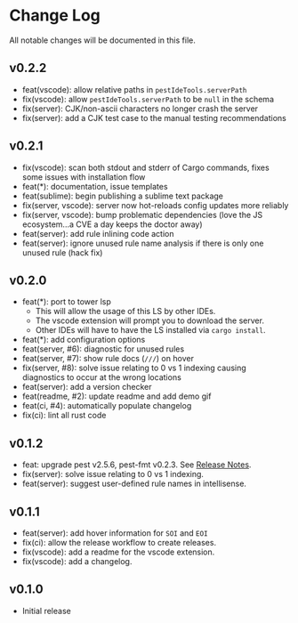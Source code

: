 # Change Log

All notable changes will be documented in this file.

<!-- Check [Keep a Changelog](https://keepachangelog.com/) for recommendations on how to structure this file. -->

## v0.2.2

- feat(vscode): allow relative paths in `pestIdeTools.serverPath`
- fix(vscode): allow `pestIdeTools.serverPath` to be `null` in the schema
- fix(server): CJK/non-ascii characters no longer crash the server
- fix(server): add a CJK test case to the manual testing recommendations

## v0.2.1

- fix(vscode): scan both stdout and stderr of Cargo commands, fixes some issues with installation flow
- feat(*): documentation, issue templates
- feat(sublime): begin publishing a sublime text package
- fix(server, vscode): server now hot-reloads config updates more reliably  
- fix(server, vscode): bump problematic dependencies (love the JS ecosystem...a CVE a day keeps the doctor away)
- feat(server): add rule inlining code action
- feat(server): ignore unused rule name analysis if there is only one unused rule (hack fix)

## v0.2.0

- feat(*): port to tower lsp
    - This will allow the usage of this LS by other IDEs.
    - The vscode extension will prompt you to download the server.
    - Other IDEs will have to have the LS installed via `cargo install`.
- feat(*): add configuration options
- feat(server, #6): diagnostic for unused rules
- feat(server, #7): show rule docs (`///`) on hover
- fix(server, #8): solve issue relating to 0 vs 1 indexing causing diagnostics to occur at the wrong locations
- feat(server): add a version checker
- feat(readme, #2): update readme and add demo gif
- feat(ci, #4): automatically populate changelog
- fix(ci): lint all rust code

## v0.1.2

- feat: upgrade pest v2.5.6, pest-fmt v0.2.3. See [Release Notes](https://github.com/pest-parser/pest/releases/tag/v2.5.6).
- fix(server): solve issue relating to 0 vs 1 indexing.
- feat(server): suggest user-defined rule names in intellisense.

## v0.1.1

- feat(server): add hover information for `SOI` and `EOI`
- fix(ci): allow the release workflow to create releases.
- fix(vscode): add a readme for the vscode extension.
- fix(vscode): add a changelog.

## v0.1.0

- Initial release
